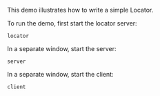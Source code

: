 This demo illustrates how to write a simple Locator.

To run the demo, first start the locator server:

```
locator
```

In a separate window, start the server:

```
server
```

In a separate window, start the client:

```
client
```
